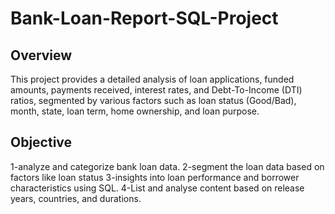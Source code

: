 # Bank-Loan-Report-SQL-Project
## Overview
This project provides a detailed analysis of loan applications, funded amounts, payments received, interest rates, and Debt-To-Income (DTI) ratios, segmented by various factors such as loan status (Good/Bad), month, state, loan term, home ownership, and loan purpose.
## Objective
1-analyze and categorize bank loan data.
2-segment the loan data based on factors like loan status
3-insights into loan performance and borrower characteristics using SQL.
4-List and analyse content based on release years, countries, and durations.
 
